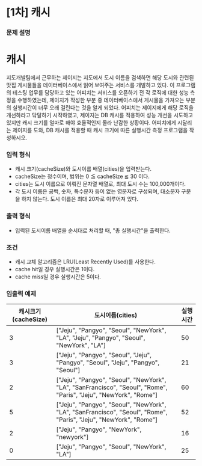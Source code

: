 [1차] 캐시
===
### 문제 설명

# 캐시
지도개발팀에서 근무하는 제이지는 지도에서 도시 이름을 검색하면 해당 도시와 관련된 맛집 게시물들을 데이터베이스에서 읽어 보여주는 서비스를 개발하고 있다.
이 프로그램의 테스팅 업무를 담당하고 있는 어피치는 서비스를 오픈하기 전 각 로직에 대한 성능 측정을 수행하였는데, 제이지가 작성한 부분 중 데이터베이스에서 게시물을 가져오는 부분의 실행시간이 너무 오래 걸린다는 것을 알게 되었다.
어피치는 제이지에게 해당 로직을 개선하라고 닦달하기 시작하였고, 제이지는 DB 캐시를 적용하여 성능 개선을 시도하고 있지만 캐시 크기를 얼마로 해야 효율적인지 몰라 난감한 상황이다.
어피치에게 시달리는 제이지를 도와, DB 캐시를 적용할 때 캐시 크기에 따른 실행시간 측정 프로그램을 작성하시오.

### 입력 형식
+ 캐시 크기(cacheSize)와 도시이름 배열(cities)을 입력받는다.
+ cacheSize는 정수이며, 범위는 0 ≦ cacheSize ≦ 30 이다.
+ cities는 도시 이름으로 이뤄진 문자열 배열로, 최대 도시 수는 100,000개이다.
+ 각 도시 이름은 공백, 숫자, 특수문자 등이 없는 영문자로 구성되며, 대소문자 구분을 하지 않는다. 도시 이름은 최대 20자로 이루어져 있다.
### 출력 형식
+ 입력된 도시이름 배열을 순서대로 처리할 때, "총 실행시간"을 출력한다.
### 조건
+ 캐시 교체 알고리즘은 LRU(Least Recently Used)를 사용한다.
+ cache hit일 경우 실행시간은 1이다.
+ cache miss일 경우 실행시간은 5이다.
### 입출력 예제
|캐시크기(cacheSize)|	도시이름(cities)|	실행시간|
|---|---|--------|
|3|	["Jeju", "Pangyo", "Seoul", "NewYork", "LA", "Jeju", "Pangyo", "Seoul", "NewYork", "LA"]|	50|
|3|	["Jeju", "Pangyo", "Seoul", "Jeju", "Pangyo", "Seoul", "Jeju", "Pangyo", "Seoul"]|	21|
|2|	["Jeju", "Pangyo", "Seoul", "NewYork", "LA", "SanFrancisco", "Seoul", "Rome", "Paris", "Jeju", "NewYork", "Rome"]|	60|
|5|	["Jeju", "Pangyo", "Seoul", "NewYork", "LA", "SanFrancisco", "Seoul", "Rome", "Paris", "Jeju", "NewYork", "Rome"]|	52|
|2|	["Jeju", "Pangyo", "NewYork", "newyork"]|	16|
|0|	["Jeju", "Pangyo", "Seoul", "NewYork", "LA"]|	25|